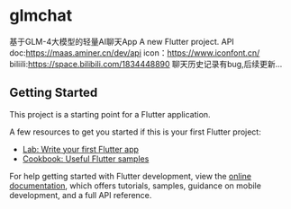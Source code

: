 # glmchat
基于GLM-4大模型的轻量AI聊天App
A new Flutter project.
API doc:https://maas.aminer.cn/dev/api
icon：https://www.iconfont.cn/
biliili:https://space.bilibili.com/1834448890
聊天历史记录有bug,后续更新...

## Getting Started

This project is a starting point for a Flutter application.

A few resources to get you started if this is your first Flutter project:

- [Lab: Write your first Flutter app](https://docs.flutter.dev/get-started/codelab)
- [Cookbook: Useful Flutter samples](https://docs.flutter.dev/cookbook)

For help getting started with Flutter development, view the
[online documentation](https://docs.flutter.dev/), which offers tutorials,
samples, guidance on mobile development, and a full API reference.
